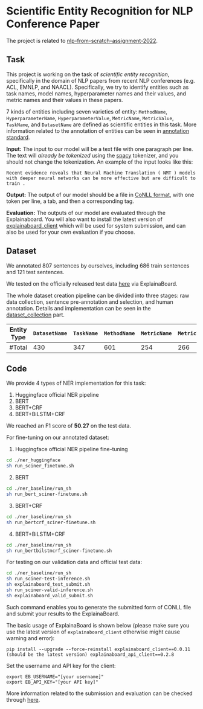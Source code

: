 # Scientific Entity Recognition for NLP Conference Paper

The project is related to [nlp-from-scratch-assignment-2022](https://github.com/neubig/nlp-from-scratch-assignment-2022). 

## Task

This project is working on the task of *scientific entity recognition*, specifically in the domain of NLP papers from recent NLP conferences (e.g. ACL, EMNLP, and NAACL). Specifically, we try to identify entities such as task names, model names, hyperparameter names and their values, and metric names and their values in these papers.

7 kinds of entities including seven varieties of entity: `MethodName`, `HyperparameterName`, `HyperparameterValue`, `MetricName`, `MetricValue`, `TaskName`, and `DatasetName` are defined as scientific entities in this task. More information related to the annotation of entities can be seen in [annotation standard](https://github.com/neubig/nlp-from-scratch-assignment-2022/blob/main/annotation_standard.md).

**Input:** The input to our model will be a text file with one paragraph per line. The text will *already be tokenized* using the [spacy](https://spacy.io/api/tokenizer/) tokenizer, and you should not change the tokenization. An example of the input looks like this:

```
Recent evidence reveals that Neural Machine Translation ( NMT ) models with deeper neural networks can be more effective but are difficult to train .
```

**Output:** The output of our model should be a file in [CoNLL format](https://simpletransformers.ai/docs/ner-data-formats/#text-file-in-conll-format), with one token per line, a tab, and then a corresponding tag.

**Evaluation:** The outputs of our model are evaluated through the Explainaboard. You will also want to install the latest version of [explainaboard_client](https://github.com/neulab/explainaboard_client) which will be used for system submission, and can also be used for your own evaluation if you choose.

## Dataset

We annotated 807 sentences by ourselves, including 686 train sentences and 121 test sentences.

We tested on the officially released test data [here](https://github.com/neubig/nlp-from-scratch-assignment-2022/tree/main/data) via ExplainaBoard.

The whole dataset creation pipeline can be divided into three stages: raw data collection, sentence pre-annotation and selection, and human annotation. Details and implementation can be seen in the [dataset_collection](https://github.com/lwaekfjlk/NER4NLPPaper/tree/main/dataset_collection) part.

| Entity Type | `DatasetName` | `TaskName` | `MethodName` | `MetricName` | `MetricValue` | `HyperparameterName` | `HyperparameterValue` |
| ----------- | ------------- | ---------- | ------------ | ------------ | ------------- | -------------------- | --------------------- |
| #Total      | 430           | 347        | 601          | 254          | 266           | 300                  | 342                   |

## Code

We provide 4 types of NER implementation for this task:

1. Huggingface official NER pipeline
2. BERT
3. BERT+CRF
4. BERT+BiLSTM+CRF

We reached an F1 score of **50.27** on the test data.

For fine-tuning on our annotated dataset:

1. Huggingface official NER pipeline fine-tuning

```bash
cd ./ner_huggingface
sh run_sciner_finetune.sh
```

2. BERT

```bash
cd ./ner_baseline/run_sh
sh run_bert_sciner-finetune.sh
```

3. BERT+CRF

```bash
cd ./ner_baseline/run_sh
sh run_bertcrf_sciner-finetune.sh
```

4. BERT+BiLSTM+CRF

```bash
cd ./ner_baseline/run_sh
sh run_bertbilstmcrf_sciner-finetune.sh
```

For testing on our validation data and official test data:

```bash
cd ./ner_baseline/run_sh
sh run_sciner-test-inference.sh
sh explainaboard_test_submit.sh
sh run_sciner-valid-inference.sh
sh explainaboard_valid_submit.sh
```

Such command enables you to generate the submitted form of CONLL file and submit your results to the ExplainaBoard.

The basic usage of ExplainaBoard is shown below (please make sure you use the latest version of `explainaboard_client` otherwise might cause warning and error):

```
pip install --upgrade --force-reinstall explainaboard_client==0.0.11 (should be the latest version) explainaboard_api_client==0.2.8
```

Set the username and API key for the client:

```
export EB_USERNAME="[your username]"
export EB_API_KEY="[your API key]"
```

More information related to the submission and evaluation can be checked through [here](https://github.com/neubig/nlp-from-scratch-assignment-2022/blob/main/evaluation_and_submission.md).

